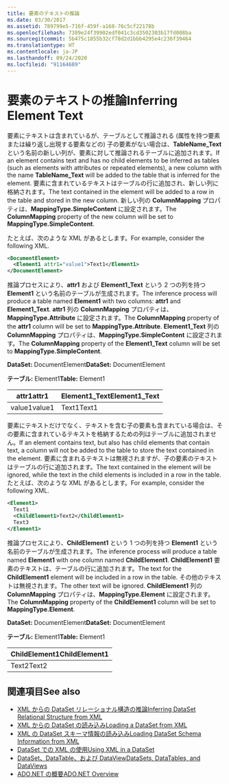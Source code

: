 ```yaml
---
title: 要素のテキストの推論
ms.date: 03/30/2017
ms.assetid: 789799e5-716f-459f-a168-76c5cf22178b
ms.openlocfilehash: 7389e24f39902edf041c3cd3502303b17fd008ba
ms.sourcegitcommit: 5b475c1855b32cf78d2d1bbb4295e4c236f39464
ms.translationtype: HT
ms.contentlocale: ja-JP
ms.lasthandoff: 09/24/2020
ms.locfileid: "91164689"
---
```

# <a name="inferring-element-text"></a><span data-ttu-id="5dc16-102">要素のテキストの推論</span><span class="sxs-lookup"><span data-stu-id="5dc16-102">Inferring Element Text</span></span>

<span data-ttu-id="5dc16-103">要素にテキストは含まれているが、テーブルとして推論される (属性を持つ要素または繰り返し出現する要素などの) 子の要素がない場合は、**TableName_Text** という名前の新しい列が、要素に対して推論されるテーブルに追加されます。</span><span class="sxs-lookup"><span data-stu-id="5dc16-103">If an element contains text and has no child elements to be inferred as tables (such as elements with attributes or repeated elements), a new column with the name **TableName_Text** will be added to the table that is inferred for the element.</span></span> <span data-ttu-id="5dc16-104">要素に含まれているテキストはテーブルの行に追加され、新しい列に格納されます。</span><span class="sxs-lookup"><span data-stu-id="5dc16-104">The text contained in the element will be added to a row in the table and stored in the new column.</span></span> <span data-ttu-id="5dc16-105">新しい列の **ColumnMapping** プロパティは、**MappingType.SimpleContent** に設定されます。</span><span class="sxs-lookup"><span data-stu-id="5dc16-105">The **ColumnMapping** property of the new column will be set to **MappingType.SimpleContent**.</span></span>  
  
 <span data-ttu-id="5dc16-106">たとえば、次のような XML があるとします。</span><span class="sxs-lookup"><span data-stu-id="5dc16-106">For example, consider the following XML.</span></span>  
  
```xml  
<DocumentElement>  
  <Element1 attr1="value1">Text1</Element1>  
</DocumentElement>  
```  
  
 <span data-ttu-id="5dc16-107">推論プロセスにより、**attr1** および **Element1_Text** という 2 つの列を持つ **Element1** という名前のテーブルが生成されます。</span><span class="sxs-lookup"><span data-stu-id="5dc16-107">The inference process will produce a table named **Element1** with two columns: **attr1** and **Element1_Text**.</span></span> <span data-ttu-id="5dc16-108">**attr1** 列の **ColumnMapping** プロパティは、**MappingType.Attribute** に設定されます。</span><span class="sxs-lookup"><span data-stu-id="5dc16-108">The **ColumnMapping** property of the **attr1** column will be set to **MappingType.Attribute**.</span></span> <span data-ttu-id="5dc16-109">**Element1_Text** 列の **ColumnMapping** プロパティは、**MappingType.SimpleContent** に設定されます。</span><span class="sxs-lookup"><span data-stu-id="5dc16-109">The **ColumnMapping** property of the **Element1_Text** column will be set to **MappingType.SimpleContent**.</span></span>  
  
 <span data-ttu-id="5dc16-110">**DataSet:** DocumentElement</span><span class="sxs-lookup"><span data-stu-id="5dc16-110">**DataSet:** DocumentElement</span></span>  
  
 <span data-ttu-id="5dc16-111">**テーブル:** Element1</span><span class="sxs-lookup"><span data-stu-id="5dc16-111">**Table:** Element1</span></span>  
  
|<span data-ttu-id="5dc16-112">attr1</span><span class="sxs-lookup"><span data-stu-id="5dc16-112">attr1</span></span>|<span data-ttu-id="5dc16-113">Element1_Text</span><span class="sxs-lookup"><span data-stu-id="5dc16-113">Element1_Text</span></span>|  
|-----------|--------------------|  
|<span data-ttu-id="5dc16-114">value1</span><span class="sxs-lookup"><span data-stu-id="5dc16-114">value1</span></span>|<span data-ttu-id="5dc16-115">Text1</span><span class="sxs-lookup"><span data-stu-id="5dc16-115">Text1</span></span>|  
  
 <span data-ttu-id="5dc16-116">要素にテキストだけでなく、テキストを含む子の要素も含まれている場合は、その要素に含まれているテキストを格納するための列はテーブルに追加されません。</span><span class="sxs-lookup"><span data-stu-id="5dc16-116">If an element contains text, but also has child elements that contain text, a column will not be added to the table to store the text contained in the element.</span></span> <span data-ttu-id="5dc16-117">要素に含まれるテキストは無視されますが、子の要素のテキストはテーブルの行に追加されます。</span><span class="sxs-lookup"><span data-stu-id="5dc16-117">The text contained in the element will be ignored, while the text in the child elements is included in a row in the table.</span></span> <span data-ttu-id="5dc16-118">たとえば、次のような XML があるとします。</span><span class="sxs-lookup"><span data-stu-id="5dc16-118">For example, consider the following XML.</span></span>  
  
```xml  
<Element1>  
  Text1  
  <ChildElement1>Text2</ChildElement1>  
  Text3  
</Element1>  
```  
  
 <span data-ttu-id="5dc16-119">推論プロセスにより、**ChildElement1** という 1 つの列を持つ **Element1** という名前のテーブルが生成されます。</span><span class="sxs-lookup"><span data-stu-id="5dc16-119">The inference process will produce a table named **Element1** with one column named **ChildElement1**.</span></span> <span data-ttu-id="5dc16-120">**ChildElement1** 要素のテキストは、テーブルの行に追加されます。</span><span class="sxs-lookup"><span data-stu-id="5dc16-120">The text for the **ChildElement1** element will be included in a row in the table.</span></span> <span data-ttu-id="5dc16-121">その他のテキストは無視されます。</span><span class="sxs-lookup"><span data-stu-id="5dc16-121">The other text will be ignored.</span></span> <span data-ttu-id="5dc16-122">**ChildElement1** 列の **ColumnMapping** プロパティは、**MappingType.Element** に設定されます。</span><span class="sxs-lookup"><span data-stu-id="5dc16-122">The **ColumnMapping** property of the **ChildElement1** column will be set to **MappingType.Element**.</span></span>  
  
 <span data-ttu-id="5dc16-123">**DataSet:** DocumentElement</span><span class="sxs-lookup"><span data-stu-id="5dc16-123">**DataSet:** DocumentElement</span></span>  
  
 <span data-ttu-id="5dc16-124">**テーブル:** Element1</span><span class="sxs-lookup"><span data-stu-id="5dc16-124">**Table:** Element1</span></span>  
  
|<span data-ttu-id="5dc16-125">ChildElement1</span><span class="sxs-lookup"><span data-stu-id="5dc16-125">ChildElement1</span></span>|  
|-------------------|  
|<span data-ttu-id="5dc16-126">Text2</span><span class="sxs-lookup"><span data-stu-id="5dc16-126">Text2</span></span>|  
  
## <a name="see-also"></a><span data-ttu-id="5dc16-127">関連項目</span><span class="sxs-lookup"><span data-stu-id="5dc16-127">See also</span></span>

- [<span data-ttu-id="5dc16-128">XML からの DataSet リレーショナル構造の推論</span><span class="sxs-lookup"><span data-stu-id="5dc16-128">Inferring DataSet Relational Structure from XML</span></span>](inferring-dataset-relational-structure-from-xml.md)
- [<span data-ttu-id="5dc16-129">XML からの DataSet の読み込み</span><span class="sxs-lookup"><span data-stu-id="5dc16-129">Loading a DataSet from XML</span></span>](loading-a-dataset-from-xml.md)
- [<span data-ttu-id="5dc16-130">XML の DataSet スキーマ情報の読み込み</span><span class="sxs-lookup"><span data-stu-id="5dc16-130">Loading DataSet Schema Information from XML</span></span>](loading-dataset-schema-information-from-xml.md)
- [<span data-ttu-id="5dc16-131">DataSet での XML の使用</span><span class="sxs-lookup"><span data-stu-id="5dc16-131">Using XML in a DataSet</span></span>](using-xml-in-a-dataset.md)
- [<span data-ttu-id="5dc16-132">DataSet、DataTable、および DataView</span><span class="sxs-lookup"><span data-stu-id="5dc16-132">DataSets, DataTables, and DataViews</span></span>](index.md)
- [<span data-ttu-id="5dc16-133">ADO.NET の概要</span><span class="sxs-lookup"><span data-stu-id="5dc16-133">ADO.NET Overview</span></span>](../ado-net-overview.md)
